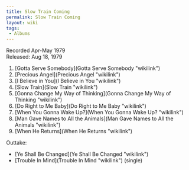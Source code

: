 ```yaml
---
title: Slow Train Coming
permalink: Slow Train Coming
layout: wiki
tags:
 - Albums
---
```


Recorded Apr-May 1979  
Released: Aug 18, 1979

1.  [Gotta Serve Somebody](Gotta Serve Somebody "wikilink")
2.  [Precious Angel](Precious Angel "wikilink")
3.  [I Believe in You](I Believe in You "wikilink")
4.  [Slow Train](Slow Train "wikilink")
5.  [Gonna Change My Way of
    Thinking](Gonna Change My Way of Thinking "wikilink")
6.  [Do Right to Me Baby](Do Right to Me Baby "wikilink")
7.  [When You Gonna Wake Up?](When You Gonna Wake Up? "wikilink")
8.  [Man Gave Names to All the
    Animals](Man Gave Names to All the Animals "wikilink")
9.  [When He Returns](When He Returns "wikilink")

Outtake:

-   [Ye Shall Be Changed](Ye Shall Be Changed "wikilink")
-   [Trouble In Mind](Trouble In Mind "wikilink") (single)

